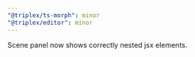 ```yaml
---
"@triplex/ts-morph": minor
"@triplex/editor": minor
---
```


Scene panel now shows correctly nested jsx elements.
